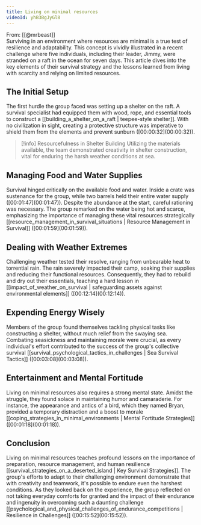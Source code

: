 ```yaml
---
title: Living on minimal resources
videoId: yhB3BgJyGl8
---
```


From: [[@mrbeast]] <br/> 
Surviving in an environment where resources are minimal is a true test of resilience and adaptability. This concept is vividly illustrated in a recent challenge where five individuals, including their leader, Jimmy, were stranded on a raft in the ocean for seven days. This article dives into the key elements of their survival strategy and the lessons learned from living with scarcity and relying on limited resources.

## The Initial Setup

The first hurdle the group faced was setting up a shelter on the raft. A survival specialist had equipped them with wood, rope, and essential tools to construct a [[building_a_shelter_on_a_raft | teepee-style shelter]]. With no civilization in sight, creating a protective structure was imperative to shield them from the elements and prevent sunburn ([00:00:32](<a class="yt-timestamp" data-t="00:00:32">00:00:32</a>)).

> [!info] Resourcefulness in Shelter Building
> Utilizing the materials available, the team demonstrated creativity in shelter construction, vital for enduring the harsh weather conditions at sea.

## Managing Food and Water Supplies

Survival hinged critically on the available food and water. Inside a crate was sustenance for the group, while two barrels held their entire water supply ([00:01:47](<a class="yt-timestamp" data-t="00:01:47">00:01:47</a>)). Despite the abundance at the start, careful rationing was necessary. The group remarked on the water being hot and scarce, emphasizing the importance of managing these vital resources strategically [[resource_management_in_survival_situations | Resource Management in Survival]] ([00:01:59](<a class="yt-timestamp" data-t="00:01:59">00:01:59</a>)).

## Dealing with Weather Extremes

Challenging weather tested their resolve, ranging from unbearable heat to torrential rain. The rain severely impacted their camp, soaking their supplies and reducing their functional resources. Consequently, they had to rebuild and dry out their essentials, teaching a hard lesson in [[impact_of_weather_on_survival | safeguarding assets against environmental elements]] ([00:12:14](<a class="yt-timestamp" data-t="00:12:14">00:12:14</a>)).

## Expending Energy Wisely

Members of the group found themselves tackling physical tasks like constructing a shelter, without much relief from the swaying sea. Combating seasickness and maintaining morale were crucial, as every individual's effort contributed to the success of the group's collective survival [[survival_psychological_tactics_in_challenges | Sea Survival Tactics]] ([00:03:08](<a class="yt-timestamp" data-t="00:03:08">00:03:08</a>)).

## Entertainment and Mental Fortitude

Living on minimal resources also requires a strong mental state. Amidst the struggle, they found solace in maintaining humor and camaraderie. For instance, the appearance and antics of a bird, which they named Bryan, provided a temporary distraction and a boost to morale [[coping_strategies_in_minimal_environments | Mental Fortitude Strategies]] ([00:01:18](<a class="yt-timestamp" data-t="00:01:18">00:01:18</a>)).

## Conclusion

Living on minimal resources teaches profound lessons on the importance of preparation, resource management, and human resilience [[survival_strategies_on_a_deserted_island | Key Survival Strategies]]. The group's efforts to adapt to their challenging environment demonstrate that with creativity and teamwork, it's possible to endure even the harshest conditions. As they looked back on the experience, the group reflected on not taking everyday comforts for granted and the impact of their endurance and ingenuity in overcoming such a daunting challenge [[psychological_and_physical_challenges_of_endurance_competitions | Resilience in Challenges]] ([00:15:52](<a class="yt-timestamp" data-t="00:15:52">00:15:52</a>)).